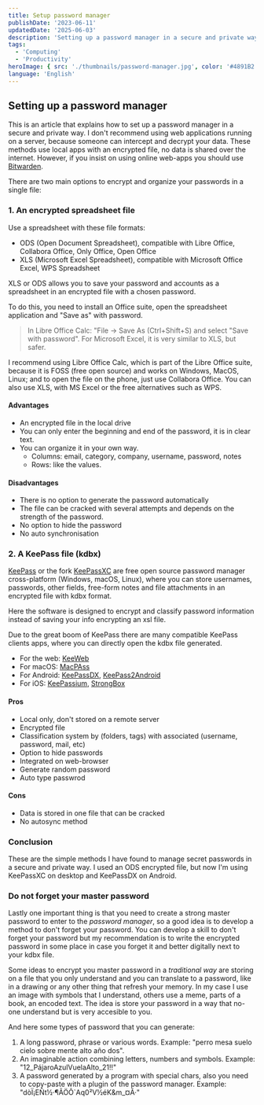 ```yaml
---
title: Setup password manager
publishDate: '2023-06-11'
updatedDate: '2025-06-03'
description: 'Setting up a password manager in a secure and private way'
tags:
  - 'Computing'
  - 'Productivity'
heroImage: { src: './thumbnails/password-manager.jpg', color: '#4891B2' }
language: 'English'
---
```


## Setting up a password manager

This is an article that explains how to set up a password manager in a secure and private way. I don't recommend using web applications running on a server, because someone can intercept and decrypt your data. These methods use local apps with an encrypted file, no data is shared over the internet. However, if you insist on using online web-apps you should use [Bitwarden](https://bitwarden.com/).

There are two main options to encrypt and organize your passwords in a single file:

### 1. An encrypted spreadsheet file

Use a spreadsheet with these file formats:

- ODS (Open Document Spreadsheet), compatible with Libre Office, Collabora Office, Only Office, Open Office
- XLS (Microsoft Excel Spreadsheet), compatible with Microsoft Office Excel, WPS Spreadsheet

XLS or ODS allows you to save your password and accounts as a spreadsheet in an encrypted file with a chosen password.

To do this, you need to install an Office suite, open the spreadsheet application and "Save as" with password.

> In Libre Office Calc: "File -> Save As (Ctrl+Shift+S) and select "Save with password".
> For Microsoft Excel, it is very similar to XLS, but safer.

I recommend using Libre Office Calc, which is part of the Libre Office suite, because it is FOSS (free open source) and works on Windows, MacOS, Linux; and to open the file on the phone, just use Collabora Office. You can also use XLS, with MS Excel or the free alternatives such as WPS.

#### Advantages

- An encrypted file in the local drive
- You can only enter the beginning and end of the password, it is in clear text.
- You can organize it in your own way.
   	- Columns: email, category, company, username, password, notes
   	- Rows: like the values.

#### Disadvantages

- There is no option to generate the password automatically
- The file can be cracked with several attempts and depends on the strength of the password.
- No option to hide the password
- No auto synchronisation

### 2. A KeePass file (kdbx)

[KeePass](https://keepass.info/) or the fork [KeePassXC](https://keepassxc.org/) are free open source password manager cross-platform (Windows, macOS, Linux), where you can store usernames, passwords, other fields, free-form notes and file attachments in an encrypted file with kdbx format.

Here the software is designed to encrypt and classify password information instead of saving your info encrypting an xsl file.

Due to the great boom of KeePass there are many compatible KeePass clients apps, where you can directly open the kdbx file generated.

- For the web: [KeeWeb](https://github.com/keeweb/keeweb/releases/)
- For macOS: [MacPAss](https://github.com/MacPass/MacPass/releases)
- For Android: [KeePassDX](https://www.keepassdx.com/), [KeePass2Android](https://github.com/PhilippC/keepass2android/releases)
- For iOS: [KeePassium](https://keepassium.com/), [StrongBox](https://strongboxsafe.com/)

#### Pros

- Local only, don't stored on a remote server
- Encrypted file
- Classification system by (folders, tags) with associated (username, password, mail, etc)
- Option to hide passwords
- Integrated on web-browser
- Generate random password
- Auto type passwrod

#### Cons

- Data is stored in one file that can be cracked
- No autosync method

### Conclusion

These are the simple methods I have found to manage secret passwords in a secure and private way. I used an ODS encrypted file, but now I'm using KeePassXC on desktop and KeePassDX on Android.

### Do not forget your master password

Lastly one important thing is that you need to create a strong master password to enter to the *password manager*, so a good idea is to develop a method to don't forget your password. You can develop a skill to don't forget your password but my recommendation is to write the encrypted password in some place in case you forget it and better digitally next to your kdbx file.

Some ideas to encrypt you master password in a *traditional way* are  storing on a file that you only understand and you can translate to a password, like in a drawing or any other thing that refresh your memory. In my case I use an image with symbols that I understand, others use a meme, parts of a book, an encoded text. The idea is store your password in a way that no-one understand but is very accesible to you.

And here some types of password that you can generate:

1. A long password, phrase or various words. Example: "perro mesa suelo cielo sobre mente alto año dos".
2. An imaginable action combining letters, numbers and symbols. Example: "12_PájaroAzulVuelaAlto_21!!"
3. A password generated by a program with special chars, also you need to copy-paste with a plugin of the password manager. Example: "dòÏ¡EÑt½·¶ÃÖÔ`Aq0²V½éK&m_¤Ã·"
